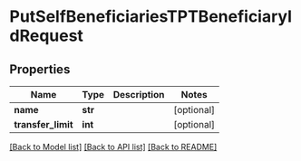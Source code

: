 # PutSelfBeneficiariesTPTBeneficiaryIdRequest

## Properties
Name | Type | Description | Notes
------------ | ------------- | ------------- | -------------
**name** | **str** |  | [optional] 
**transfer_limit** | **int** |  | [optional] 

[[Back to Model list]](../README.md#documentation-for-models) [[Back to API list]](../README.md#documentation-for-api-endpoints) [[Back to README]](../README.md)

